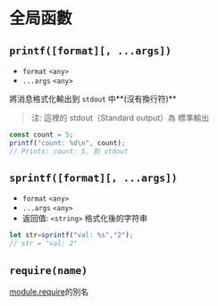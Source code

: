 # 全局函數

## `printf([format][, ...args])`
* `format` `<any>`
* `...args` `<any>`

將消息格式化輸出到  `stdout` 中**(沒有換行符)**
> 注: 這裡的 stdout（Standard output）為 標準輸出
```javascript
const count = 5;
printf("count: %d\n", count);
// Prints: count: 5, 到 stdout
```
<!-- 部分複製自 Node.JS 的文檔 --> 

## `sprintf([format][, ...args])`
* `format` `<any>`
* `...args` `<any>`
* 返回值: `<string>` 格式化後的字符串
```javascript
let str=sprintf("val: %s","2");
// str = "val: 2"
```

## `require(name)`
[module.require](模塊.md#modulerequirename)的別名

